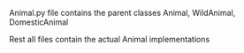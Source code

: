 Animal.py file contains the parent classes Animal, WildAnimal, DomesticAnimal

Rest all files contain the actual Animal implementations
